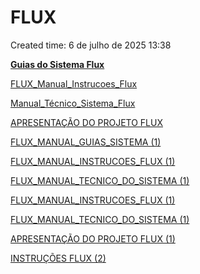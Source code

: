 # FLUX

Created time: 6 de julho de 2025 13:38

[**Guias do Sistema Flux** ](FLUX%20228d03d38faf80dda8f0cd61f7d0afe5/Guias%20do%20Sistema%20Flux%20228d03d38faf80c9a4aef1279fc136d6.md)

[FLUX_Manual_Instrucoes_Flux](FLUX%20228d03d38faf80dda8f0cd61f7d0afe5/FLUX_Manual_Instrucoes_Flux%20228d03d38faf802c941ed3a0d7633b9f.md)

[Manual_Técnico_Sistema_Flux](FLUX%20228d03d38faf80dda8f0cd61f7d0afe5/Manual_Te%CC%81cnico_Sistema_Flux%20228d03d38faf8031a625cb416dfad9b8.md)

[APRESENTAÇÃO DO PROJETO FLUX](FLUX%20228d03d38faf80dda8f0cd61f7d0afe5/APRESENTAC%CC%A7A%CC%83O%20DO%20PROJETO%20FLUX%20228d03d38faf808ca546de0b58d50b95.md)

[FLUX_MANUAL_GUIAS_SISTEMA (1)](FLUX%20228d03d38faf80dda8f0cd61f7d0afe5/FLUX_MANUAL_GUIAS_SISTEMA%20(1)%20229d03d38faf8046b2cee1009a052f58.md)

[FLUX_MANUAL_INSTRUCOES_FLUX (1)](FLUX%20228d03d38faf80dda8f0cd61f7d0afe5/FLUX_MANUAL_INSTRUCOES_FLUX%20(1)%20229d03d38faf803f9003e91bfb575ff6.md)

[FLUX_MANUAL_TECNICO_DO_SISTEMA (1)](FLUX%20228d03d38faf80dda8f0cd61f7d0afe5/FLUX_MANUAL_TECNICO_DO_SISTEMA%20(1)%20229d03d38faf80af8d97f85a917477aa.md)

[FLUX_MANUAL_INSTRUCOES_FLUX (1)](FLUX%20228d03d38faf80dda8f0cd61f7d0afe5/FLUX_MANUAL_INSTRUCOES_FLUX%20(1)%20229d03d38faf8070ac97ef29dcfe3927.md)

[FLUX_MANUAL_TECNICO_DO_SISTEMA (1)](FLUX%20228d03d38faf80dda8f0cd61f7d0afe5/FLUX_MANUAL_TECNICO_DO_SISTEMA%20(1)%20229d03d38faf80119289d018267bdfae.md)

[APRESENTAÇÃO DO PROJETO FLUX (1)](FLUX%20228d03d38faf80dda8f0cd61f7d0afe5/APRESENTAC%CC%A7A%CC%83O%20DO%20PROJETO%20FLUX%20(1)%20229d03d38faf80708a0ac3ce6f7a326f.md)

[INSTRUÇÕES FLUX (2)](FLUX%20228d03d38faf80dda8f0cd61f7d0afe5/INSTRUC%CC%A7O%CC%83ES%20FLUX%20(2)%20229d03d38faf80caa7d5e7b20f455c31.md)